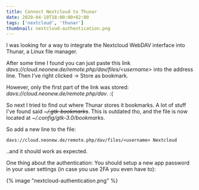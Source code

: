 ```yaml
---
title: Connect Nextcloud to Thunar
date: 2020-04-10T18:00:00+02:00
tags: ['nextcloud', 'thunar']
thumbnail: nextcloud-authentication.png
---
```


I was looking for a way to integrate the Nextcloud WebDAV interface into Thunar, a Linux file manager.

After some time I found you can just paste this link *davs://cloud.neonew.de/remote.php/dav/files/&lt;username&gt;*
into the address line. Then I've right clicked -> Store as bookmark.

However, only the first part of the link was stored: *davs://cloud.neonew.de/remote.php/dav*. :(

So next I tried to find out where Thunar stores it bookmarks. A lot of stuff I've found said *~~~/.gtk-bookmarks~~*.
This is outdated tho, and the file is now located at *~/.config/gtk-3.0/bookmarks*.

So add a new line to the file:

```{data-filename=~/.config/gtk-3.0/bookmarks}
davs://cloud.neonew.de/remote.php/dav/files/<username> Nextcloud
```

..and it should work as expected.

One thing about the authentication: You should setup a new app password in your user settings (in case you use 2FA you even have to):

{% image "nextcloud-authentication.png" %}

